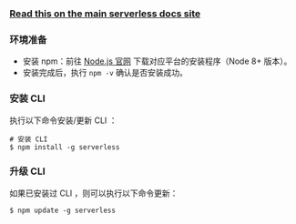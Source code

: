 <!--
title: Serverless Framework 文档 - 快速安装
menuText: 快速安装
menuOrder: 2
description: Install pre-written Tencent-SCF Functions, Events and Resources with the Serverless Framework
layout: Doc
-->

<!-- DOCS-SITE-LINK:START automatically generated  -->

### [Read this on the main serverless docs site](https://www.serverless.com/framework/docs/providers/tencent/cli-reference/install/)

<!-- DOCS-SITE-LINK:END -->

### 环境准备

- 安装 npm：前往 [Node.js 官网](https://nodejs.org/) 下载对应平台的安装程序（Node 8+ 版本）。
- 安装完成后，执行 `npm -v` 确认是否安装成功。

### 安装 CLI

执行以下命令安装/更新 CLI ：

```
# 安装 CLI
$ npm install -g serverless
```

### 升级 CLI

如果已安装过 CLI ，则可以执行以下命令更新：

```
$ npm update -g serverless
```
